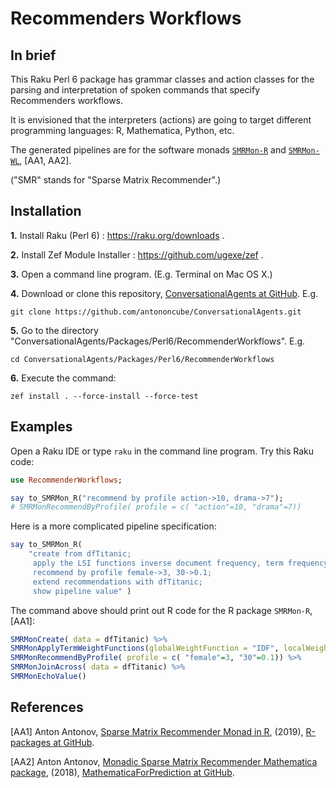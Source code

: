 # Recommenders Workflows 

## In brief

This Raku Perl 6 package has grammar classes and action classes for the parsing and
interpretation of spoken commands that specify Recommenders workflows.

It is envisioned that the interpreters (actions) are going to target different
programming languages: R, Mathematica, Python, etc.

The generated pipelines are for the software monads
[`SMRMon-R`](https://github.com/antononcube/R-packages/tree/master/SMRMon-R) 
and
[`SMRMon-WL`](https://github.com/antononcube/MathematicaForPrediction/blob/master/MonadicProgramming/MonadicLatentSemanticAnalysis.m),
\[AA1, AA2\].

("SMR" stands for "Sparse Matrix Recommender".) 

## Installation

**1.** Install Raku (Perl 6) : https://raku.org/downloads . 

**2.** Install Zef Module Installer : https://github.com/ugexe/zef .

**3.** Open a command line program. (E.g. Terminal on Mac OS X.)

**4.** Download or clone this repository,
[ConversationalAgents at GitHub](https://github.com/antononcube/ConversationalAgents). E.g.

```
git clone https://github.com/antononcube/ConversationalAgents.git
```

**5.** Go to the directory "ConversationalAgents/Packages/Perl6/RecommenderWorkflows". E.g.

```
cd ConversationalAgents/Packages/Perl6/RecommenderWorkflows
```

**6.** Execute the command:
 
```
zef install . --force-install --force-test
```

## Examples

Open a Raku IDE or type `raku` in the command line program. Try this Raku code:

```raku
use RecommenderWorkflows;

say to_SMRMon_R("recommend by profile action->10, drama->7");
# SMRMonRecommendByProfile( profile = c( "action"=10, "drama"=7))
``` 
    
Here is a more complicated pipeline specification:

```raku
say to_SMRMon_R(
    "create from dfTitanic; 
     apply the LSI functions inverse document frequency, term frequency, and cosine;
     recommend by profile female->3, 30->0.1; 
     extend recommendations with dfTitanic; 
     show pipeline value" )
```

The command above should print out R code for the R package `SMRMon-R`, \[AA1\]:

```r
SMRMonCreate( data = dfTitanic) %>%
SMRMonApplyTermWeightFunctions(globalWeightFunction = "IDF", localWeightFunction = "TermFrequency", normalizerFunction = "Cosine") %>%
SMRMonRecommendByProfile( profile = c( "female"=3, "30"=0.1)) %>%
SMRMonJoinAcross( data = dfTitanic) %>%
SMRMonEchoValue()
```    

## References

\[AA1\] Anton Antonov,
[Sparse Matrix Recommender Monad in R](https://github.com/antononcube/R-packages/tree/master/SMRMon-R),
(2019),
[R-packages at GitHub](https://github.com/antononcube/R-packages).

\[AA2\] Anton Antonov,
[Monadic Sparse Matrix Recommender Mathematica package](https://github.com/antononcube/MathematicaForPrediction/blob/master/MonadicProgramming/MonadicSparseMatrixRecommender.m),
(2018),
[MathematicaForPrediction at GitHub](https://github.com/antononcube/MathematicaForPrediction).


